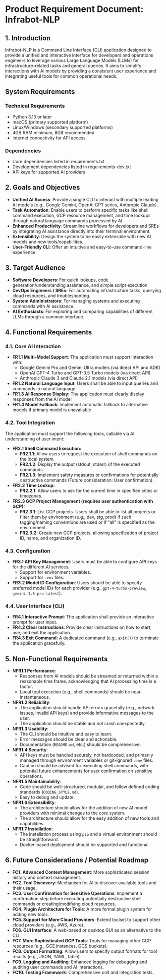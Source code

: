 # Product Requirement Document: Infrabot-NLP

## 1. Introduction

Infrabot-NLP is a Command Line Interface (CLI) application designed to provide a unified and interactive interface for developers and operations engineers to leverage various Large Language Models (LLMs) for infrastructure-related tasks and general queries. It aims to simplify interactions with AI models by providing a consistent user experience and integrating useful tools for common operational needs.

## System Requirements

### Technical Requirements
- Python 3.13 or later
- macOS (primary supported platform)
- Linux/Windows (secondary supported platforms)
- 4GB RAM minimum, 8GB recommended
- Internet connectivity for API access

### Dependencies
- Core dependencies listed in requirements.txt
- Development dependencies listed in requirements-dev.txt
- API keys for supported AI providers

## 2. Goals and Objectives

*   **Unified AI Access**: Provide a single CLI to interact with multiple leading AI models (e.g., Google Gemini, OpenAI GPT series, Anthropic Claude).
*   **Task Automation**: Enable users to perform specific tasks like shell command execution, GCP resource management, and time lookups through natural language commands processed by AI.
*   **Enhanced Productivity**: Streamline workflows for developers and SREs by integrating AI assistance directly into their terminal environment.
*   **Extensibility**: Design the system to be easily extensible with new AI models and new tools/capabilities.
*   **User-Friendly CLI**: Offer an intuitive and easy-to-use command-line experience.

## 3. Target Audience

*   **Software Developers**: For quick lookups, code generation/understanding assistance, and simple script execution.
*   **DevOps Engineers / SREs**: For automating infrastructure tasks, querying cloud resources, and troubleshooting.
*   **System Administrators**: For managing systems and executing commands with AI assistance.
*   **AI Enthusiasts**: For exploring and comparing capabilities of different LLMs through a common interface.

## 4. Functional Requirements

### 4.1. Core AI Interaction

*   **FR1.1 Multi-Model Support**: The application must support interaction with:
    *   Google Gemini Pro and Gemini Ultra models (via direct API and ADK)
    *   OpenAI GPT-4 Turbo and GPT-3.5 Turbo models (via direct API)
    *   Anthropic Claude 3 and Claude 2.1 models (via direct API)
*   **FR1.2 Natural Language Input**: Users shall be able to input queries and commands in natural language
*   **FR1.3 AI Response Display**: The application must clearly display responses from the AI model
*   **FR1.4 Model Fallback**: Implement automatic fallback to alternative models if primary model is unavailable

### 4.2. Tool Integration

The application must support the following tools, callable via AI understanding of user intent:

*   **FR2.1 Shell Command Execution:**
    *   **FR2.1.1**: Allow users to request the execution of shell commands on the local system.
    *   **FR2.1.2**: Display the output (stdout, stderr) of the executed commands.
    *   **FR2.1.3**: Implement safety measures or confirmations for potentially destructive commands (Future consideration: User confirmation).
*   **FR2.2 Time Lookup:**
    *   **FR2.2.1**: Allow users to ask for the current time in specified cities or timezones.
*   **FR2.3 GCP Project Management (requires user authentication with GCP):**
    *   **FR2.3.1**: List GCP projects. Users shall be able to list all projects or filter them by environment (e.g., dev, stg, prod) if such tagging/naming conventions are used or if "all" is specified as the environment.
    *   **FR2.3.2**: Create new GCP projects, allowing specification of project ID, name, and organization ID.

### 4.3. Configuration

*   **FR3.1 API Key Management**: Users must be able to configure API keys for the different AI services.
    *   Support for environment variables.
    *   Support for `.env` files.
*   **FR3.2 Model ID Configuration**: Users should be able to specify preferred model IDs for each provider (e.g., `gpt-4-turbo-preview`, `gemini-1.5-pro-latest`).

### 4.4. User Interface (CLI)

*   **FR4.1 Interactive Prompt**: The application shall provide an interactive prompt for user input.
*   **FR4.2 Clear Instructions**: Provide clear instructions on how to start, use, and exit the application.
*   **FR4.3 Exit Command**: A dedicated command (e.g., `exit()`) to terminate the application gracefully.

## 5. Non-Functional Requirements

*   **NFR1.1 Performance**:
    *   Responses from AI models should be streamed or returned within a reasonable time frame, acknowledging that AI processing time is a factor.
    *   Local tool execution (e.g., shell commands) should be near-instantaneous.
*   **NFR1.2 Reliability**:
    *   The application should handle API errors gracefully (e.g., network issues, invalid API keys) and provide informative messages to the user.
    *   The application should be stable and not crash unexpectedly.
*   **NFR1.3 Usability**:
    *   The CLI should be intuitive and easy to learn.
    *   Error messages should be clear and actionable.
    *   Documentation (`README.md`, etc.) should be comprehensive.
*   **NFR1.4 Security**:
    *   API keys must be handled securely, not hardcoded, and primarily managed through environment variables or git-ignored `.env` files.
    *   Caution should be advised for executing shell commands, with potential future enhancements for user confirmation on sensitive operations.
*   **NFR1.5 Maintainability**:
    *   Code should be well-structured, modular, and follow defined coding standards (`CODING_STYLE.md`).
    *   Easy to debug and update.
*   **NFR1.6 Extensibility**:
    *   The architecture should allow for the addition of new AI model providers with minimal changes to the core system.
    *   The architecture should allow for the easy addition of new tools and capabilities.
*   **NFR1.7 Installation**:
    *   The installation process using `pip` and a virtual environment should be straightforward.
    *   Docker-based deployment should be supported and functional.

## 6. Future Considerations / Potential Roadmap

*   **FC1. Advanced Context Management**: More sophisticated session history and context management.
*   **FC2. Tool Discovery**: Mechanism for AI to discover available tools and their usage.
*   **FC3. User Confirmation for Sensitive Operations**: Implement a confirmation step before executing potentially destructive shell commands or creating/modifying cloud resources.
*   **FC4. Plugin Architecture for Tools**: A more formal plugin system for adding new tools.
*   **FC5. Support for More Cloud Providers**: Extend toolset to support other cloud providers (e.g., AWS, Azure).
*   **FC6. GUI Interface**: A web-based or desktop GUI as an alternative to the CLI.
*   **FC7. More Sophisticated GCP Tools**: Tools for managing other GCP resources (e.g., GCE instances, GCS buckets).
*   **FC8. Output Formatting**: Allow users to specify output formats for tool results (e.g., JSON, YAML, table).
*   **FC9. Logging and Auditing**: Enhanced logging for debugging and auditing user commands and AI interactions.
*   **FC10. Testing Framework**: Comprehensive unit and integration tests.
